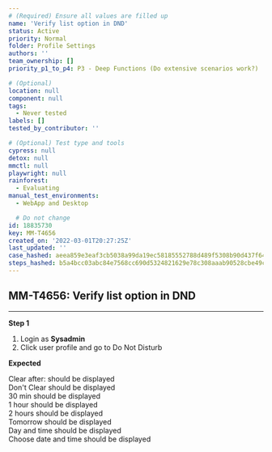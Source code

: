 ```yaml
---
# (Required) Ensure all values are filled up
name: 'Verify list option in DND'
status: Active
priority: Normal
folder: Profile Settings
authors: ''
team_ownership: []
priority_p1_to_p4: P3 - Deep Functions (Do extensive scenarios work?)

# (Optional)
location: null
component: null
tags:
  - Never tested
labels: []
tested_by_contributor: ''

# (Optional) Test type and tools
cypress: null
detox: null
mmctl: null
playwright: null
rainforest:
  - Evaluating
manual_test_environments:
  - WebApp and Desktop

  # Do not change
id: 18835730
key: MM-T4656
created_on: '2022-03-01T20:27:25Z'
last_updated: ''
case_hashed: aeea859e3eaf3cb5038a99da19ec58185552788d489f5308b90d437f6471ce1a77ec73f40da757bf3233436d8e3288ba
steps_hashed: b5a4bcc03abc84e7568cc690d5324821629e78c308aaab90528cbe49caf815f912035790d35bbe319f9e2bb4f0853c84
---
```


<!-- (Auto-generated) Based on frontmatter's "key" and "name" -->

## MM-T4656: Verify list option in DND

---

**Step 1**

1. Login as **Sysadmin**
2. Click user profile and go to Do Not Disturb

**Expected**

Clear after: should be displayed\
Don't Clear should be displayed\
30 min should be displayed\
1 hour should be displayed\
2 hours should be displayed\
Tomorrow should be displayed\
Day and time should be displayed\
Choose date and time should be displayed
